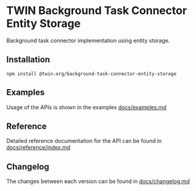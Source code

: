 # TWIN Background Task Connector Entity Storage

Background task connector implementation using entity storage.

## Installation

```shell
npm install @twin.org/background-task-connector-entity-storage
```

## Examples

Usage of the APIs is shown in the examples [docs/examples.md](docs/examples.md)

## Reference

Detailed reference documentation for the API can be found in [docs/reference/index.md](docs/reference/index.md)

## Changelog

The changes between each version can be found in [docs/changelog.md](docs/changelog.md)

